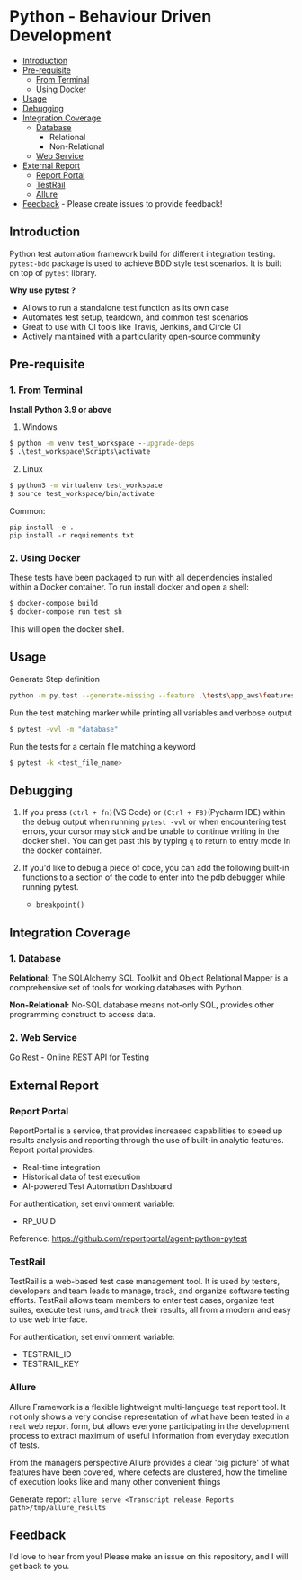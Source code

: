 # Python - Behaviour Driven Development

- [Introduction](#introduction)
- [Pre-requisite](#pre-requisite)
  - [From Terminal](#1-from-terminal)
  - [Using Docker](#2-using-docker)
- [Usage](#usage)
- [Debugging](#debugging)
- [Integration Coverage](#integration-coverage)
  - [Database](#database)
     - Relational
     - Non-Relational
  - [Web Service](#web-service)
- [External Report](#external-report)
  - [Report Portal](#report-portal)
  - [TestRail](#testrail)
  - [Allure](#allure)
- [Feedback](#feedback) - Please create issues to provide feedback!


## Introduction
Python test automation framework build for different integration testing.
`pytest-bdd` package is used to achieve BDD style test scenarios. 
It is built on top of `pytest` library.

**Why use pytest ?**
- Allows to run a standalone test function as its own case
- Automates test setup, teardown, and common test scenarios
- Great to use with CI tools like Travis, Jenkins, and Circle CI
- Actively maintained with a particularity open-source community

## Pre-requisite

### 1. From Terminal
**Install Python 3.9 or above**
1. Windows
```cmd
$ python -m venv test_workspace --upgrade-deps
$ .\test_workspace\Scripts\activate
```
2. Linux
```bash
$ python3 -m virtualenv test_workspace
$ source test_workspace/bin/activate
```
Common:
```console
pip install -e .
pip install -r requirements.txt
```

### 2. Using Docker

These tests have been packaged to run with all dependencies installed within a Docker container. To run install docker and open a shell:
```bash
$ docker-compose build
$ docker-compose run test sh
```
This will open the docker shell.

## Usage
Generate Step definition
```sh
python -m py.test --generate-missing --feature .\tests\app_aws\features .\tests\app_aws\step_defs
```

Run the test matching marker while printing all variables and verbose output
```bash
$ pytest -vvl -m "database"
```

Run the tests for a certain file matching a keyword
```bash
$ pytest -k <test_file_name>
```

## Debugging

1. If you press `(ctrl + fn)`(VS Code) or `(Ctrl + F8)`(Pycharm IDE) within the debug output when running `pytest -vvl` or
when encountering test errors, your cursor may stick and be unable to continue 
writing in the docker shell. You can get past this by typing `q` to return to
entry mode in the docker container.


2. If you'd like to debug a piece of code, you can add the following built-in functions
   to a section of the code to enter into the pdb debugger while running pytest. 
   * `breakpoint()`

## Integration Coverage
### 1. Database
**Relational:**
The SQLAlchemy SQL Toolkit and Object Relational Mapper is a comprehensive set of tools for working databases with Python.

**Non-Relational:**
No-SQL database means not-only SQL, provides other programming construct to access data.

### 2. Web Service

[Go Rest](https://gorest.co.in/) - Online REST API for Testing

## External Report
### Report Portal
ReportPortal is a service, that provides increased capabilities to speed up results analysis and reporting through the use of built-in analytic features.
Report portal provides:
* Real-time integration
* Historical data of test execution
* AI-powered Test Automation Dashboard

For authentication, set environment variable:
* RP_UUID

Reference: https://github.com/reportportal/agent-python-pytest

### TestRail
TestRail is a web-based test case management tool.
It is used by testers, developers and team leads to manage, track, and organize software testing efforts.
TestRail allows team members to enter test cases, organize test suites, execute test runs, and track their results, all from a modern and easy to use web interface.

For authentication, set environment variable:
* TESTRAIL_ID
* TESTRAIL_KEY

### Allure
Allure Framework is a flexible lightweight multi-language test report tool.
It not only shows a very concise representation of what have been tested in a neat web report form, but allows everyone participating in the development process to extract maximum of useful information from everyday execution of tests.

From the managers perspective Allure provides a clear 'big picture' of what features have been covered, where defects are clustered, how the timeline of execution looks like and many other convenient things

Generate report:
`allure serve <Transcript release Reports path>/tmp/allure_results`

## Feedback

I'd love to hear from you! 
Please make an issue on this repository, and I will get back to you. 